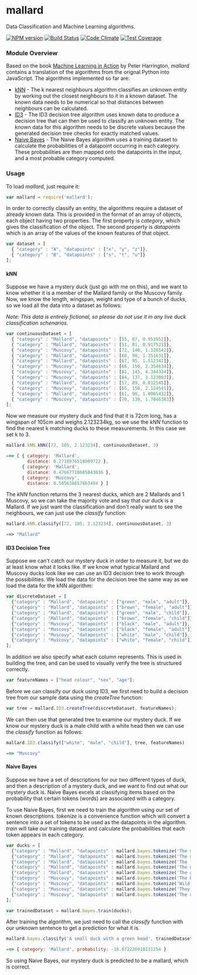 mallard
========

Data Classification and Machine Learning algorithms.

[![NPM version](https://badge.fury.io/js/mallard.svg)](http://badge.fury.io/js/mallard)
[![Build Status](https://travis-ci.org/tophatsteve/mallard.svg?branch=master)](https://travis-ci.org/tophatsteve/mallard)
[![Code Climate](https://codeclimate.com/github/tophatsteve/mallard/badges/gpa.svg)](https://codeclimate.com/github/tophatsteve/mallard)
[![Test Coverage](https://codeclimate.com/github/tophatsteve/mallard/badges/coverage.svg)](https://codeclimate.com/github/tophatsteve/mallard)


### Module Overview

Based on the book [Machine Learning in Action](http://www.manning.com/pharrington/) by Peter Harrington, *mallard* contains a
translation of the algorithms from the orignal Python into JavaScript. The algorithms implemented so far are:

- [kNN](http://en.wikipedia.org/wiki/K-nearest_neighbors_algorithm) -  The k nearest neighbours algorithm classifies an unknown
entity by working out the closest neighbours to it in a known dataset. The known data needs to be numerical so that distances
between neighbours can be calculated.
- [ID3](http://en.wikipedia.org/wiki/ID3_algorithm) - The ID3 decision tree algorithm uses known data to produce a decision tree
that can then be used to classify an unknown entity. The known data for this algorithm needs to be discrete values because
the generated decision tree checks for exactly matched values.
- [Naive Bayes](http://en.wikipedia.org/wiki/Naive_Bayes_classifier) - The Naive Bayes algorithm uses a training dataset to calculate
the probabilities of a datapoint occurring in each category. These probabilities are then mapped onto the datapoints in the
input, and a most probable category computed.

### Usage

To load *mallard*, just require it:

```javascript
var mallard = require('mallard');
```

In order to correctly classify an entity, the algorithms require a dataset of already known data. This is provided in the
format of an array of objects, each object having two properties. The first property is *category*, which gives the
classification of the object. The second property is *datapoints* which is an array of the values of the known features
of that object.

```javascript
var dataset = [
  { "category" : "A", "datapoints" : ["x", "y", "z"]},
  { "category" : "B", "datapoints" : ["s", "t", "u"]}
];
```

#### kNN

Suppose we have a mystery duck (just go with me on this), and we want to know whether it is a member of the Mallard family or the Muscovy family. Now,
we know the length, wingspan, weight and type of a bunch of ducks, so we load all the data into a dataset as follows:

*Note: This data is entirely fictional, so please do not use it in any live duck classification schenarios.*

```javascript
var continuousDataset = [
  { "category" : "Mallard", "datapoints" : [55, 87, 0.953952]},
  { "category" : "Mallard", "datapoints" : [51, 81, 0.917523]},
  { "category" : "Muscovy", "datapoints" : [72, 140, 1.126542]},
  { "category" : "Mallard", "datapoints" : [60, 90, 1.351631]},
  { "category" : "Mallard", "datapoints" : [67, 95, 1.512341]},
  { "category" : "Muscovy", "datapoints" : [66, 150, 2.354634]},
  { "category" : "Muscovy", "datapoints" : [81, 145, 4.344334]},
  { "category" : "Muscovy", "datapoints" : [84, 137, 3.123083]},
  { "category" : "Mallard", "datapoints" : [57, 89, 0.812545]},  
  { "category" : "Muscovy", "datapoints" : [65, 150, 2.124541]},
  { "category" : "Mallard", "datapoints" : [61, 90, 1.0065432]},
  { "category" : "Muscovy", "datapoints" : [70, 139, 1.7846383]}
];
```

Now we measure our mystery duck and find that it is 72cm long, has a wingspan of 105cm and weighs 2.123234kg, so we use the *kNN* function
to find the nearest k matching ducks to these measurements. In this case we set k to 3.

```javascript
mallard.kNN.kNN([72, 105, 2.123234], continuousDataset, 3)

==> [ { category: 'Mallard',
        distance: 0.2718076518009722 },
      { category: 'Mallard',
        distance: 0.47667718685043636 },
      { category: 'Muscovy',
        distance: 0.505638657863494 } ]
```

The *kNN* function returns the 3 nearest ducks, which are 2 Mallards and 1 Muscovy, so we can take the majority vote and say that our duck is
a Mallard. If we just want the classification and don't really want to see the neighbours, we can just use the *classify* function:

```javascript
mallard.kNN.classify([72, 105, 2.123234], continuousDataset, 3)

==> "Mallard"
```

#### ID3 Decision Tree

Suppose we can't catch our mystery duck in order to measure it, but we do at least know what it looks like. If we know what typical Mallard and Muscovy
ducks look like we can use an ID3 decision tree to work through the possibilities. We load the data for the decision tree the same way as we load
the data for the kNN algorithm:

```javascript
var discreteDataset = [
  {"category" : "Mallard", "datapoints" : ["green", "male", "adult"]},
  {"category" : "Mallard", "datapoints" : ["brown", "female", "adult"]},
  {"category" : "Mallard", "datapoints" : ["green", "male", "child"]},
  {"category" : "Mallard", "datapoints" : ["brown", "female", "child"]},
  {"category" : "Muscovy", "datapoints" : ["black", "male", "adult"]},
  {"category" : "Muscovy", "datapoints" : ["black", "female", "adult"]},
  {"category" : "Muscovy", "datapoints" : ["white", "male", "child"]},
  {"category" : "Muscovy", "datapoints" : ["white", "female", "child"]}
];
```

In addition we also specify what each column represents. This is used in building the tree, and can be used to visually verify the tree is
structured correctly.

```javascript
var featureNames = ["head colour", "sex", "age"];

```

Before we can classify our duck using ID3, we first need to build a decision tree from our sample data using the *createTree* function:

```javascript
var tree = mallard.ID3.createTree(discreteDataset, featureNames);
```

We can then use that generated tree to examine our mystery duck. If we know our mystery duck is a male child with a white head then we can
use the *classify* function as follows:

```javascript
mallard.ID3.classify(["white", "male", "child"], tree, featureNames)

==> "Muscovy"
```

#### Naive Bayes

Suppose we have a set of descriptions for our two different types of duck, and then a description of a mystery duck, and we want to
find out what our mystery duck is. Naive Bayes excels at classifying items based on the probability that certain tokens (words)
are associated with a category.

To use Naive Bayes, first we need to train the algorithm using our set of known descriptions. *tokenize* is a
convenience function which will convert a sentence into a set of tokens to be used as the datapoints in the algorithm.
*train* will take our training dataset and calculate the probabilities that each token appears in each category.

```javascript
var ducks = [
  {"category" : "Mallard", "datapoints" : mallard.bayes.tokenize('The male birds have a glossy green head and are grey on wings and belly, while the females have mainly brown-speckled plumage.')},
  {"category" : "Mallard", "datapoints" : mallard.bayes.tokenize('The male has a dark green head, a yellow bill, is mainly purple-brown on the breast and grey on the body.')},
  {"category" : "Mallard", "datapoints" : mallard.bayes.tokenize('The female is mainly brown with an orange bill')},
  {"category" : "Mallard", "datapoints" : mallard.bayes.tokenize('The males sport a glossy green head and white neck ring, and what the females lack in colour they make up for in noise.')},
  {"category" : "Mallard", "datapoints" : mallard.bayes.tokenize('The green head and yellow bill of the mallard duck is a familiar sight to many people living in the Northern hemisphere.')},
  {"category" : "Muscovy", "datapoints" : mallard.bayes.tokenize('The bird is predominantly black and white, with the back feathers being iridescent and glossy in males, while the females are more drab.')},
  {"category" : "Muscovy", "datapoints" : mallard.bayes.tokenize('Wild Muscovy ducks are all black with white patches on the upper and under wing.')},
  {"category" : "Muscovy", "datapoints" : mallard.bayes.tokenize('They may be black, blue, chocolate, lavender or white.')},
  {"category" : "Muscovy", "datapoints" : mallard.bayes.tokenize('The original, wild type, coloration is black and white, but domestication has produced many more colors, including white, black, chocolate, and blue')},
];

var trainedDataset = mallard.bayes.train(ducks);
```

After training the algorithm, we just need to call the *classify* function with our unknown sentence to get a prediction for
what it is.

```javascript
mallard.bayes.classify('A small duck with a green head', trainedDataset);

==> { category: 'Mallard', probability: -16.872226918131254 }
```

So using Naive Bayes, our mystery duck is predicted to be a mallard, which is correct.
